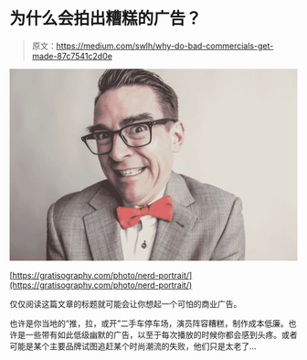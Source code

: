 # 为什么会拍出糟糕的广告？

> 原文：<https://medium.com/swlh/why-do-bad-commercials-get-made-87c7541c2d0e>

![](img/ae335947bd69ecd8af68df5a8d8b3e31.png)

[https://gratisography.com/photo/nerd-portrait/](https://gratisography.com/photo/nerd-portrait/)

仅仅阅读这篇文章的标题就可能会让你想起一个可怕的商业广告。

也许是你当地的“推，拉，或开”二手车停车场，演员阵容糟糕，制作成本低廉。也许是一些带有如此低级幽默的广告，以至于每次播放的时候你都会感到头疼。或者可能是某个主要品牌试图追赶某个时尚潮流的失败，他们只是太老了…